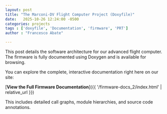 ```yaml
---
layout: post
title: "The Marconi-DV Flight Computer Project (Doxyfile)"
date:   2025-10-26 12:24:00 -0500
categories: projects
tags : ['doxyfile', 'Documentation', 'firmware', 'PRT']
author : "Francesco Abate"

---
```


This post details the software architecture for our advanced flight computer. 
The firmware is fully documented using Doxygen and is available for browsing.

You can explore the complete, interactive documentation right here on our site:

[**View the Full Firmware Documentation**]({{ '/firmware-docs_2/index.html' | relative_url }})

This includes detailed call graphs, module hierarchies, and source code annotations.
